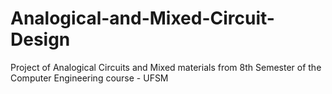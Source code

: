 # Analogical-and-Mixed-Circuit-Design
Project of Analogical Circuits and Mixed materials from 8th Semester of the Computer Engineering course - UFSM
